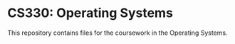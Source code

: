 # CS330: Operating Systems
This repository contains files for the coursework in the Operating Systems.
